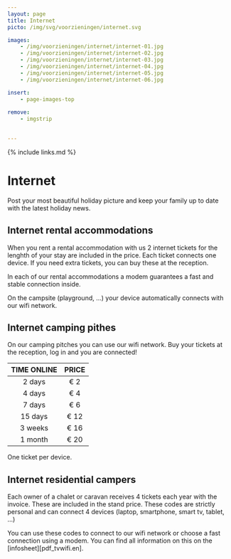 ```yaml
---
layout: page
title: Internet
picto: /img/svg/voorzieningen/internet.svg

images:
    - /img/voorzieningen/internet/internet-01.jpg
    - /img/voorzieningen/internet/internet-02.jpg
    - /img/voorzieningen/internet/internet-03.jpg
    - /img/voorzieningen/internet/internet-04.jpg
    - /img/voorzieningen/internet/internet-05.jpg
    - /img/voorzieningen/internet/internet-06.jpg

insert:
    - page-images-top
    
remove:
    - imgstrip
    

---
```


{% include links.md %}

# Internet

Post your most beautiful holiday picture and keep your family up to date with the latest holiday news.

## Internet rental accommodations

When you rent a rental accommodation with us 2 internet tickets for the lenghth of your stay are included in the price. Each ticket connects one device. If you need extra tickets, you can buy these at the reception. 

In each of our rental accommodations a modem guarantees a fast and stable connection inside. 

On the campsite (playground, ...) your device automatically connects with our wifi network. 

## Internet camping pithes

On our camping pitches you can use our wifi network. Buy your tickets at the reception, log in and you are connected!

TIME ONLINE         | PRICE      | 
:------------------:|:-----------:|
2 days            	|€ 2                
4 days             	|€ 4                     
7 days             	|€ 6        
15 days           	|€ 12        
3 weeks            	|€ 16        
1 month            	|€ 20 

One ticket per device.

## Internet residential campers

Each owner of a chalet or caravan receives 4 tickets each year with the invoice. These are included in the stand price. These codes are strictly personal and can connect 4 devices (laptop, smartphone, smart tv, tablet, ...)

You can use these codes to connect to our wifi network or choose a fast connection using a modem. You can find all information on this on the [infosheet][pdf_tvwifi.en].

